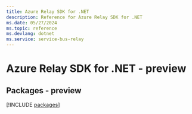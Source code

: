 ```yaml
---
title: Azure Relay SDK for .NET
description: Reference for Azure Relay SDK for .NET
ms.date: 05/27/2024
ms.topic: reference
ms.devlang: dotnet
ms.service: service-bus-relay
---
```

# Azure Relay SDK for .NET - preview
## Packages - preview
[!INCLUDE [packages](relay-index.md)]